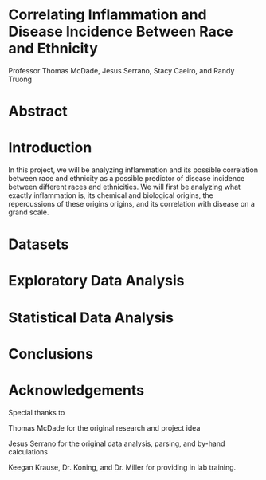 # Correlating Inflammation and Disease Incidence Between Race and Ethnicity 

Professor Thomas McDade, Jesus Serrano, Stacy Caeiro, and Randy Truong 

# Abstract 

# Introduction 
In this project, we will be analyzing inflammation and its possible correlation between race and ethnicity as a possible predictor of disease incidence between different races and ethnicities. We will first be analyzing what exactly inflammation is, its chemical and biological origins, the repercussions of these origins origins, and its correlation with disease on a grand scale. 

# Datasets 

# Exploratory Data Analysis 

# Statistical Data Analysis 

# Conclusions 

# Acknowledgements
Special thanks to 


Thomas McDade for the original research and project idea


Jesus Serrano for the original data analysis, parsing, and by-hand calculations


Keegan Krause, Dr. Koning, and Dr. Miller for providing in lab training. 

